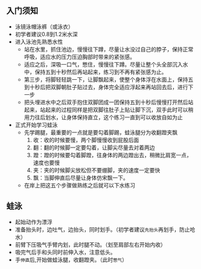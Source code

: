 ## 入门须知
- 泳镜泳帽泳裤（或泳衣）
- 初学者建议0.8到1.2米水深
- 进入泳池先熟悉水性
	- 站在水里，抓住池边，慢慢往下蹲，尽量让水没过自己的脖子，保持正常呼吸，适应水的压力压迫胸部时带来的紧张感。
	- 适应之后，深吸一口气，憋住，慢慢往下蹲。尽量让整个头全部沉入水中，保持五到十秒然后再站起来，练习到不再有紧张感为止。
	- 第三步，将脚轻轻跳一下，让脚飘起来，使整个身体浮在水面上，保持五到十秒后把双脚朝肚子贴过去，身体完全适应浮起来再站回去后，进行下一步
	- 把头埋进水中之后双手抱住双脚团成一团保持五到十秒后慢慢打开然后站起来，站起来的过程同样是把双脚往肚子上贴让脚下沉，双手此时可以稍用力往后划水，让身体保持直立，这个练习一直到可以收放自如为止
- 正式开始学习蛙泳
	- 先学踢腿，最重要的一点就是要勾着脚踢，蛙泳腿分为收翻蹬夹飘
		1. 收：收的时候要慢，两个脚慢慢收到屁股后面
		2. 翻：翻的时候脚一定要勾着，让脚尖尽量去对着两边
		3. 蹬：蹬的时候要勾着脚蹬，往身体的两边蹬出去，稍微比肩宽一点，速度也要慢
		4. 夹：夹的时候脚尖放松但不要绷脚，夹的速度一定要快
		5. 飘：当脚伸直后尽量让身体仿宋飘一下。
	- 在岸上把这五个步骤做熟练之后就可以下水练习
## 蛙泳
- 起始动作为漂浮
- 准备抬头时，边吐气，边抬头，同时划手。（初学者建议`先抬头`再划手，防止呛水）
- 前臂下压吸气手臂内划，此时腿不动。（划至肩部左右开始内收）
- 吸完气后手和头同时前伸入水，注意低头。
- 手`伸直`后,开始做蛙泳腿，收翻蹬夹。（此时`憋气`）
